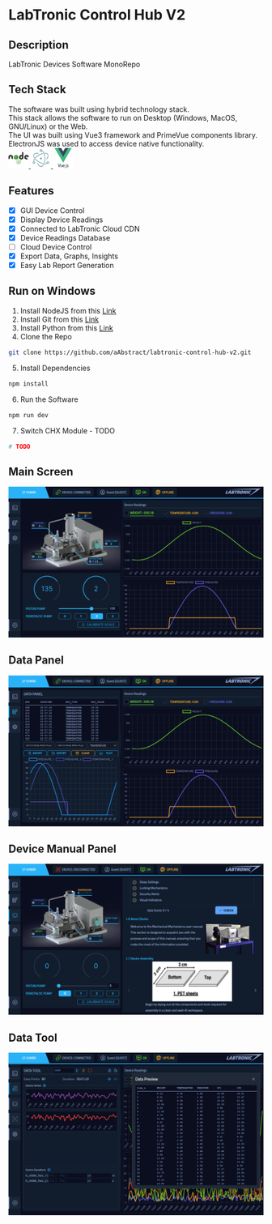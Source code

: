 # LabTronic Control Hub V2

## Description
LabTronic Devices Software MonoRepo

## Tech Stack
The software was built using hybrid technology stack.  
This stack allows the software to run on Desktop (Windows, MacOS, GNU/Linux) or the Web.  
The UI was built using Vue3 framework and PrimeVue components library.  
ElectronJS was used to access device native functionality.  
<a href="https://nodejs.org" target="_blank" rel="noreferrer">
    <img src="https://raw.githubusercontent.com/devicons/devicon/master/icons/nodejs/nodejs-original-wordmark.svg" alt="nodejs" width="40" height="40"/>
</a>
<a href="https://www.electronjs.org" target="_blank" rel="noreferrer">
    <img src="https://raw.githubusercontent.com/devicons/devicon/master/icons/electron/electron-original.svg" alt="electron" width="40" height="40"/>
</a>
<a href="https://vuejs.org/" target="_blank" rel="noreferrer">
    <img src="https://raw.githubusercontent.com/devicons/devicon/master/icons/vuejs/vuejs-original-wordmark.svg" alt="vuejs" width="40" height="40"/>
</a>

## Features
- [x] GUI Device Control
- [x] Display Device Readings
- [x] Connected to LabTronic Cloud CDN
- [x] Device Readings Database
- [ ] Cloud Device Control
- [x] Export Data, Graphs, Insights
- [x] Easy Lab Report Generation

## Run on Windows
1. Install NodeJS from this [Link](https://nodejs.org/en)
2. Install Git from this [Link](https://git-scm.com/download/win)
3. Install Python from this [Link](https://www.python.org/downloads/release/python-3126/)
4. Clone the Repo
```bash
git clone https://github.com/aAbstract/labtronic-control-hub-v2.git
```
5. Install Dependencies
```bash
npm install
```
6. Run the Software
```bash
npm run dev
```
7. Switch CHX Module - TODO
```bash
# TODO
```

## Main Screen
<p align="center">
    <img src="screenshot_1.png" alt="Screenshot_1" />
</p>

## Data Panel
<p align="center">
    <img src="screenshot_2.png" alt="Screenshot_2" />
</p>

## Device Manual Panel
<p align="center">
    <img src="screenshot_3.png" alt="Screenshot_3" />
</p>

## Data Tool
<p align="center">
    <img src="screenshot_4.png" alt="Screenshot_4" />
</p>